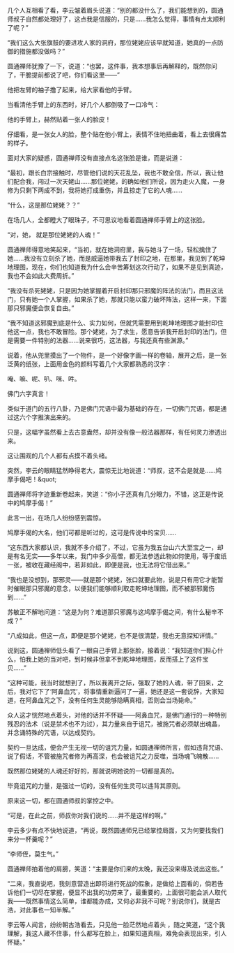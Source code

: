几个人互相看了看，李云皱着眉头说道：“别的都没什么了，我们能想到的，圆通师叔子自然都处理好了，这点我是信服的，只是……我怎么觉得，事情有点太顺利了呢？”

“我们这么大张旗鼓的要进攻人家的洞府，那位姥姥应该早就知道，她真的一点防御的措施都没做吗？”

圆通禅师犹豫了一下，说道：“也罢，这件事，我本想事后再解释的，既然你问了，干脆提前都说了吧，你们看这里——”

他把左臂的袖子撸了起来，给大家看他的手臂。

当看清他手臂上的东西时，好几个人都倒吸了一口冷气：

他的手臂上，赫然贴着一张人的脸皮！

仔细看，是一张女人的脸，整个贴在他小臂上，表情不住地扭曲着，看上去很痛苦的样子。

面对大家的疑惑，圆通禅师没有直接点名这张脸是谁，而是说道：

“最初，跟长白宗接触时，尽管他们说的天花乱坠，我也不敢全信，所以，我让他们配合我，闯过一次天姥山……那位姥姥，的确如他们所说，因为走火入魔，一身修为只剩下两成不到，我将她打成重伤，并且掠走了它的人魂……

“什么，这是那位姥姥？？”

在场几人，全都瞪大了眼珠子，不可思议地看着圆通禅师手臂上的这张脸。

“对，她， 就是那位姥姥的人魂！”

圆通禅师得意地笑起来，“当初，就在她洞府里，我与她斗了一场，轻松擒住了她……我没有立刻杀了她，而是威逼她带我去了封印之地，在那里，我见到了乾坤地理图，现在，你们也知道我为什么会辛苦筹划这次行动了，如果不是见到真迹，我也不会如此大费周折。”

“我没有杀死姥姥，只是因为她掌握着开启封印那只邪魔的阵法的法门，而且这法门，只有她一个人掌握，如果杀了她，那就只能以蛮力破坏阵法，这样一来，下面那只邪魔便会恢复自由。”

“我不知道这邪魔到底是什么、实力如何，但就凭需要用到乾坤地理图才能封印住他这一点，我也不敢冒险。那个姥姥，为了求生，愿意告诉我开启封印的法门，但是需要一件特别的法器……说来很巧，这法器，与我还真有些渊源。”

说着，他从兜里摸出了一个物件，是一个好像字画一样的卷轴，展开之后，是一张泛黄的纸张，上面用金色的颜料写着几个大家都熟悉的汉字：

唵、嘛、呢、叭、咪、吽。

佛门六字真言！

类似于道门的五行八卦，乃是佛门咒语中最为基础的存在，一切佛门咒语，都是通过这六个字推演出来的。

只是，这幅字虽然看上去古意盎然，却并没有像一般法器那样，有任何灵力渗透出来。

这让围观的几个人都有点摸不着头绪。

突然，李云的眼睛猛然睁得老大，震惊无比地说道：“师叔，这不会是就是……鸠摩手偈吧！&amp;quot;

圆通禅师将字迹重新卷起来，笑道：“你小子还真有几分眼力，不错，这正是传说中的鸠摩手偈！”

此言一出，在场几人纷纷感到震惊。

鸠摩手偈的大名，他们可都是听过的，这可是传说中的宝贝……

“这东西大家都认识，我就不多介绍了，不过，它虽为我五台山六大至宝之一，却是有名无实——多年以来，我门中多少高僧，都无法参透此物如何使用，等于废纸一张，被收在藏经阁中，若非如此，即便是我，也无法将它借出来。”

“我也是没想到，那邪灵——就是那个姥姥，张口就要此物，说是只有用它才能暂时催眠那只邪魔的意念，以便我们能够顺利取走乾坤地理图，而不被那邪魔伤到……”

苏敏正不解地问道：“这是为何？难道那只邪魔与这鸠摩手偈之间，有什么秘辛不成？”

“八成如此，但这一点，即便是那个姥姥，也不是很清楚，我也无意探知详情。”

说到这，圆通禅师低头看了一眼自己手臂上那张脸，接着说：“我知道你们担心什么，怕我上她的当对吧，到时候非但拿不到乾坤地理图，反而搭上了这件宝贝……”

“这种可能，我当时就想到了，所以我离开之际，强取了她的人魂，带了回来，之后，我对它下了‘阿鼻血咒’，将事情重新逼问了一遍，她还是这一套说辞，大家知道，在阿鼻血咒之下，没有任何生灵能够隐瞒真相，否则会当场毙命。”

众人这才恍然地点着头，对他的话并不怀疑——阿鼻血咒，是佛门通行的一种特别残忍的法术（说是禁术也不为过），其力量来自于诅咒，被施咒者必须献出魂晶，并念诵特殊的咒语，以达成契约。

契约一旦达成，便会产生无视一切的诅咒力量，如圆通禅师所言，假如违背咒语、说了假话，不管被施咒者修为再高深，也会被诅咒之力反噬，当场魂飞魄散……

既然那位姥姥的人魂还好好的，那就说明她说的一切都是真的。

毕竟诅咒的力量，是强过一切的，没有任何生灵可以违背其原则。

原来这一切，都在圆通师叔的掌控之中。

“可是，在此之前，师叔你对我们说的……并不是这样的啊。”

李云多少有点不快地说道，“再说，既然圆通师兄已经掌控局面，又为何要找我们来分一杯羹呢？”

“李师侄，莫生气。”

圆通禅师拍着他的肩膀，笑道：“主要是你们来的太晚，我还没来得及说出这些。”

“二来，我直说吧，我刻意营造出即将进行死战的假象，是做给上面看的，倘若告诉他们一切尽在掌握，便显不出我的功劳来了，最重要的，上面很可能会派人取代我——既然事情这么简单，谁都能办成，又何必非我不可呢？别说你们，就是古浩，对此事也一知半解。”

李云等人闻言，纷纷朝古浩看去，只见他一脸茫然地点着头 ，随之笑道，“这个我理解，我这人藏不住事，什么都写在脸上，如果知道真相，难免会表现出来，引人怀疑。”
